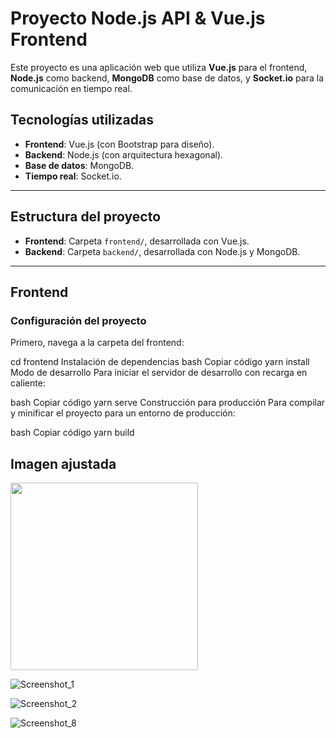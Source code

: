 # Proyecto Node.js API & Vue.js Frontend

Este proyecto es una aplicación web que utiliza **Vue.js** para el frontend, **Node.js** como backend, **MongoDB** como base de datos, y **Socket.io** para la comunicación en tiempo real.

## Tecnologías utilizadas
- **Frontend**: Vue.js (con Bootstrap para diseño).
- **Backend**: Node.js (con arquitectura hexagonal).
- **Base de datos**: MongoDB.
- **Tiempo real**: Socket.io.

---

## Estructura del proyecto

- **Frontend**: Carpeta `frontend/`, desarrollada con Vue.js.
- **Backend**: Carpeta `backend/`, desarrollada con Node.js y MongoDB.

---

## Frontend

### Configuración del proyecto
Primero, navega a la carpeta del frontend:


cd frontend
Instalación de dependencias
bash
Copiar código
yarn install
Modo de desarrollo
Para iniciar el servidor de desarrollo con recarga en caliente:

bash
Copiar código
yarn serve
Construcción para producción
Para compilar y minificar el proyecto para un entorno de producción:

bash
Copiar código
yarn build

## Imagen ajustada
<img src="https://github.com/user-attachments/assets/7a6b5d77-107a-4e5b-b495-b987fda01aae" width="300" />

![Screenshot_1](https://github.com/user-attachments/assets/7a6b5d77-107a-4e5b-b495-b987fda01aae)

![Screenshot_2](https://github.com/user-attachments/assets/250eb1ed-7647-4e0e-b51b-df7d9f031525)

![Screenshot_8](https://github.com/user-attachments/assets/67723580-b203-40a8-89aa-ca73c36b1217)


